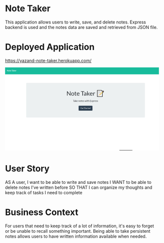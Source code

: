# Note  Taker

This application allows users to write, save, and delete notes. Express backend is used and the notes data are saved and retrieved from JSON file. 

# Deployed Application

https://yazand-note-taker.herokuapp.com/




<img src="public/assets/Screenshot_1.png" alt="">



# User Story

AS A user, I want to be able to write and save notes
I WANT to be able to delete notes I've written before
SO THAT I can organize my thoughts and keep track of tasks I need to complete


# Business Context

For users that need to keep track of a lot of information, it's easy to forget or be unable to recall something important. Being able to take persistent notes allows users to have written information available when needed.